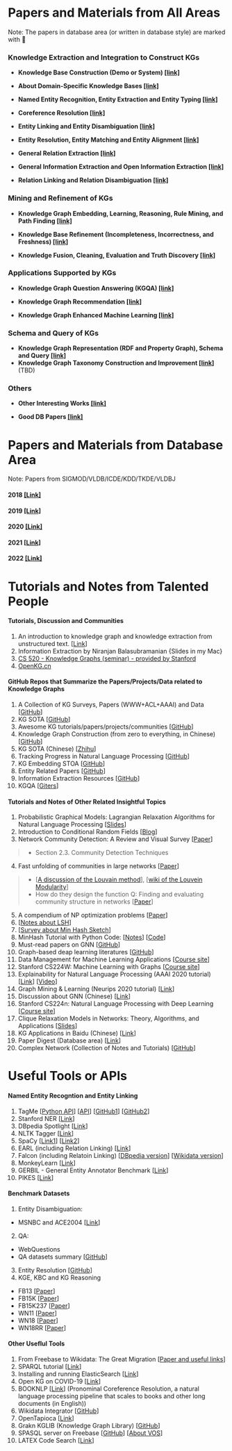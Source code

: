 Papers and Materials from All Areas
======
Note: The papers in database area (or written in database style) are marked with 🌟 

### Knowledge Extraction and Integration to Construct KGs
* __Knowledge Base Construction (Demo or System) [[link]](https://github.com/heathersherry/Knowledge-Graph-Tutorials-and-Papers/blob/master/topics/Knowledge%20Base%20Construction%20(Demo%20or%20System).md)__

* __About Domain-Specific Knowledge Bases [[link]](https://github.com/heathersherry/Knowledge-Graph-Tutorials-and-Papers/blob/master/topics/About%20Domain-Specific%20Knowledge%20Bases.md)__

* __Named Entity Recognition, Entity Extraction and Entity Typing [[link]](https://github.com/heathersherry/Knowledge-Graph-Tutorials-and-Papers/blob/master/topics/Named%20Entity%20Recoginition%2C%20Entity%20Extraction%20and%20Entity%20Typing.md)__

* __Coreference Resolution [[link]](https://github.com/heathersherry/Knowledge-Graph-Tutorials-and-Papers/blob/master/topics/Coreference%20Resolution.md)__

* __Entity Linking and Entity Disambiguation [[link]](https://github.com/heathersherry/Knowledge-Graph-Tutorials-and-Papers/blob/master/topics/Entity%20Linking%20and%20Entity%20Disambiguation.md)__

* __Entity Resolution, Entity Matching and Entity Alignment [[link]](https://github.com/heathersherry/Knowledge-Graph-Tutorials-and-Papers/blob/master/topics/Entity%20Resolution%2C%20Entity%20Matching%20and%20Entity%20Alignment.md)__

* __General Relation Extraction [[link]](https://github.com/heathersherry/Knowledge-Graph-Tutorials-and-Papers/blob/master/topics/Relation%20Extraction.md)__

* __General Information Extraction and Open Information Extraction [[link]](https://github.com/heathersherry/Knowledge-Graph-Tutorials-and-Papers/blob/master/topics/Open%20Information%20Extraction.md)__

* __Relation Linking and Relation Disambiguation [[link]](https://github.com/heathersherry/Knowledge-Graph-Tutorials-and-Papers/blob/master/topics/Relation%20Linking%20and%20Relation%20Disambiguation.md)__

### Mining and Refinement of KGs
* __Knowledge Graph Embedding, Learning, Reasoning, Rule Mining, and Path Finding [[link]](https://github.com/heathersherry/Knowledge-Graph-Tutorials-and-Papers/blob/master/topics/Knowledge%20Graph%20Embedding%2C%20Learning%2C%20Reasoning%2C%20Rule%20Mining%2C%20and%20Path%20Finding.md)__

* __Knowledge Base Refinement (Incompleteness, Incorrectness, and Freshness) [[link]](https://github.com/heathersherry/Knowledge-Graph-Tutorials-and-Papers/blob/master/topics/Knowledge%20Base%20Refinement%20(Incompleteness%2C%20Incorrectness%2C%20and%20Freshness).md)__

* __Knowledge Fusion, Cleaning, Evaluation and Truth Discovery [[link]](https://github.com/heathersherry/Knowledge-Graph-Tutorials-and-Papers/blob/master/topics/Knowledge%20Fusion%2C%20Cleaning%2C%20Evaluation%20and%20Truth%20Discovery.md)__

### Applications Supported by KGs
* __Knowledge Graph Question Answering (KGQA) [[link]](https://github.com/heathersherry/Knowledge-Graph-Tutorials-and-Papers/blob/master/topics/Knowledge%20Graph%20Question%20Answering%20(KGQA).md)__

* __Knowledge Graph Recommendation [[link]](https://github.com/heathersherry/Knowledge-Graph-Tutorials-and-Papers/blob/master/topics/Knowledge%20Graph%20Recommendation.md)__

* __Knowledge Graph Enhanced Machine Learning [[link]](https://github.com/heathersherry/Knowledge-Graph-Tutorials-and-Papers/blob/master/topics/Knowledge%20Graph%20Enhanced%20Machine%20Learning.md)__

### Schema and Query of KGs
* __Knowledge Graph Representation (RDF and Property Graph), Schema and Query [[link]](https://github.com/heathersherry/Knowledge-Graph-Tutorials-and-Papers/blob/master/topics/Knowledg%20Graph%20Representation%20(RDF%20and%20Property%20Graph)%20and%20Schema.md)__
* __Knowledge Graph Taxonomy Construction and Improvement [[link]()]__ (TBD)

### Others
* __Other Interesting Works [[link]](https://github.com/heathersherry/Knowledge-Graph-Tutorials-and-Papers/blob/master/topics/Other%20Interesting%20Works.md)__

* __Good DB Papers [[link]](https://github.com/heathersherry/Knowledge-Graph-Tutorials-and-Papers/blob/master/topics/Good%20DB%20papers.md)__

Papers and Materials from Database Area
======
Note: Papers from SIGMOD/VLDB/ICDE/KDD/TKDE/VLDBJ

#### 2018 [[Link]](https://github.com/heathersherry/Knowledge-Graphs-and-Data-Integration-in-Database-Conferences-2018)
#### 2019 [[Link]](https://github.com/heathersherry/Knowledge-Graphs-and-Data-Integration-in-Database-Conferences-2019)
#### 2020 [[Link]](https://github.com/heathersherry/Knowledge-Graphs-and-Data-Integration-in-Database-Conferences-2020-)
#### 2021 [[Link]](https://github.com/heathersherry/Knowledge-Graph-Tutorials-and-Papers/blob/master/topics/DB-2021.md)
#### 2022 [[Link]](https://github.com/heathersherry/Knowledge-Graph-Tutorials-and-Papers/blob/master/topics/DB-2022.md)

Tutorials and Notes from Talented People
=====
#### Tutorials, Discussion and Communities
1. An introduction to knowledge graph and knowledge extraction from unstructured text. [[Link](https://kgtutorial.github.io)]
2. Information Extraction by Niranjan Balasubramanian {Slides in my Mac}
3. [CS 520 - Knowledge Graphs (seminar) - provided by Stanford](https://web.stanford.edu/class/cs520/)
4. [OpenKG.cn](http://www.openkg.cn/home)

#### GitHub Repos that Summarize the Papers/Projects/Data related to Knowledge Graphs
1. A Collection of KG Surveys, Papers (WWW+ACL+AAAI) and Data [[GitHub](https://github.com/shaoxiongji/knowledge-graphs#survey)]
2. KG SOTA [[GitHub](https://github.com/impillar/knowledge_graph/blob/master/README.md)]
3. Awesome KG tutorials/papers/projects/communities [[GitHub](https://github.com/BrambleXu/knowledge-graph-learning)]
4. Knowledge Graph Construction (from zero to everything, in Chinese) [[GitHub](https://github.com/Pelhans/Z_knowledge_graph)]
5. KG SOTA (Chinese) [[Zhihu](https://zhuanlan.zhihu.com/p/44904796)]
6. Tracking Progress in Natural Language Processing [[GitHub](https://github.com/sebastianruder/NLP-progress)]
7. KG Embedding STOA [[GitHub](https://github.com/xinguoxia/KGE)]
8. Entity Related Papers [[GitHub](https://github.com/HelloRusk/entity-related-papers)]
9. Information Extraction Resources [[GitHub](https://github.com/casnlu/InformationExtraction)]
10. KGQA [[Giters](https://giters.com/simba0626/Question-Answering)]


#### Tutorials and Notes of Other Related Insightful Topics
1. Probabilistic Graphical Models: Lagrangian Relaxation Algorithms for Natural Language Processing [[Slides](http://people.csail.mit.edu/dsontag/courses/pgm12/slides/lecture3.pdf)]
2. Introduction to Conditional Random Fields [[Blog](http://blog.echen.me/2012/01/03/introduction-to-conditional-random-fields/)]
3. Network Community Detection: A Review and Visual Survey [[Paper](https://arxiv.org/pdf/1708.00977.pdf)]
> * Section 2.3. Community Detection Techniques 
4. Fast unfolding of communities in large networks [[Paper](https://arxiv.org/pdf/0803.0476.pdf)]
> * [[A discussion of the Louvain method](https://www.quora.com/Is-there-a-simple-explanation-of-the-Louvain-Method-of-community-detection)], [[wiki of the Louvein Modularity](https://en.wikipedia.org/wiki/Louvain_Modularity)]
> * How do they design the function Q: Finding and evaluating community structure in networks [[Paper](https://arxiv.org/abs/cond-mat/0308217)]
5. A compendium of NP optimization problems [[Paper](https://www.semanticscholar.org/paper/A-compendium-of-NP-optimization-problems-Crescenzi-Kann/d5a16ac8dd6781090292b7db0a21e4240ffe56b0)]
6. [[Notes about LSH](https://blog.csdn.net/yc461515457/article/details/48845775)]
7. [[Survey about Min Hash Sketch](http://www.cohenwang.com/edith/Surveys/minhash.pdf)]
8. MinHash Tutorial with Python Code: [[Notes](https://mccormickml.com/2015/06/12/minhash-tutorial-with-python-code/)] [[Code](https://github.com/chrisjmccormick/MinHash)]
9. Must-read papers on GNN [[GitHub](https://github.com/thunlp/GNNPapers)]
10. Graph-based deap learning literatures [[GitHub](https://github.com/naganandy/graph-based-deep-learning-literature)]
11. Data Management for Machine Learning Applications [[Course site](https://thodrek.github.io/CS839_spring18/)]
12. Stanford CS224W: Machine Learning with Graphs [[Course site](http://web.stanford.edu/class/cs224w/)]
13. Explainability for Natural Language Processing (AAAI 2020 tutorial) [[Link](http://www.aacl2020.org/program/tutorials/#t4-explainability-for-natural-language-processing)] [[Video](https://www.youtube.com/watch?v=3tnrGe_JA0s&feature=youtu.be)]
14. Graph Mining & Learning (Neurips 2020 tutorial) [[Link](https://gm-neurips-2020.github.io)]
15. Discussion about GNN (Chinese) [[Link](https://developer.aliyun.com/article/741923?utm_content=g_1000099113)]
16. Stanford CS224n: Natural Language Processing with Deep Learning [[Course site](http://web.stanford.edu/class/cs224n/)]
17. Clique Relaxation Models in Networks: Theory, Algorithms, and Applications [[Slides](https://www.slideshare.net/ssakpi/clique-relaxation-models-in-networks-theory-algorithms-and-applications)]
18. KG Applications in Baidu (Chinese) [[Link](https://mp.weixin.qq.com/s/z3cp4PaAsA2zGLlgfYAtTg)]
19. Paper Digest (Database area) [[Link](https://www.paperdigest.org/category/database/)]
20. Complex Network (Collection of Notes and Tutorials) [[GitHub](https://github.com/LiuChuang0059/Complex-Network)]

Useful Tools or APIs
====
#### Named Entity Recogntion and Entity Linking
1. TagMe [[Python API](https://pypi.org/project/tagme/)] [[API](https://tagme.d4science.org/tagme/)] [[GitHub1](https://github.com/marcocor/tagme-python)] [[GitHub2](https://github.com/gammaliu/tagme)]
2. Stanford NER [[Link](https://nlp.stanford.edu/software/CRF-NER.html)]
3. DBpedia Spotlight [[Link](https://www.dbpedia-spotlight.org/)]
4. NLTK Tagger [[Link](https://www.nltk.org/book/ch05.html)]
5. SpaCy [[Link1](https://spacy.io/api/annotation#section-named-entities)] [[Link2](https://towardsdatascience.com/named-entity-recognition-with-nltk-and-spacy-8c4a7d88e7da)]
6. EARL (including Relation Linking) [[Link](https://github.com/AskNowQA/EARL)]
7. Falcon (including Relatoin Linking) [[DBpedia version](https://github.com/AhmadSakor/falcon)] [[Wikidata version](https://github.com/SDM-TIB/falcon2.0)] 
8. MonkeyLearn [[Link](https://monkeylearn.com/blog/named-entity-recognition-python/)]
9. GERBIL - General Entity Annotator Benchmark [[Link](http://gerbil.aksw.org/gerbil/)]
10. PIKES [[Link](http://pikes.fbk.eu)]

#### Benchmark Datasets
1. Entity Disambiguation: 
* MSNBC and ACE2004 [[Link](https://users.dcc.uchile.cl/~hrosales/MSNBC_ACE2004_to_NIF.html)]
2. QA: 
* WebQuestions
* QA datasets summary [[GitHub](https://github.com/sebastianruder/NLP-progress/blob/master/english/question_answering.md)]
3. Entity Resolution [[GitHub](https://github.com/scify/JedAIToolkit/tree/master/data)]
4. KGE, KBC and KG Reasoning
* FB13 [[Paper](https://proceedings.neurips.cc/paper/2013/file/b337e84de8752b27eda3a12363109e80-Paper.pdf)]
* FB15K [[Paper](https://proceedings.neurips.cc/paper/2013/file/1cecc7a77928ca8133fa24680a88d2f9-Paper.pdf)]
* FB15K237 [[Paper](https://aclanthology.org/D15-1174/)]
* WN11 [[Paper](https://proceedings.neurips.cc/paper/2013/file/b337e84de8752b27eda3a12363109e80-Paper.pdf)]
* WN18 [[Paper](https://proceedings.neurips.cc/paper/2013/file/1cecc7a77928ca8133fa24680a88d2f9-Paper.pdf)]
* WN18RR [[Paper](https://arxiv.org/abs/1707.01476)]
 
#### Other Useflul Tools
1. From Freebase to Wikidata: The Great Migration [[Paper and useful links](https://static.googleusercontent.com/media/research.google.com/en//pubs/archive/44818.pdf)] 
2. SPARQL tutorial [[Link](https://www.w3.org/2009/Talks/0615-qbe/)]
3. Installing and running ElasticSearch [[Link](https://www.elastic.co/guide/en/elasticsearch/reference/current/targz.html)]
4. Open KG on COVID-19 [[Link](http://openkg.cn/dataset/covid-19-research)]
5. BOOKNLP [[Link](https://github.com/dbamman/book-nlp)] (Pronominal Coreference Resolution, a natural language processing pipeline that scales to books and other long documents (in English))
6. Wikidata Integrator [[GitHub](https://github.com/SuLab/WikidataIntegrator)]
7. OpenTapioca [[Link](https://opentapioca.readthedocs.io/en/latest/install.html)]
8. Grakn KGLIB (Knowledge Graph Library) [[GitHub](https://github.com/graknlabs/kglib)]
9. SPASQL server on Freebase [[GitHub](https://github.com/xwhan/Freebase-SPARQL-server-on-AWS)] [[About VOS](http://vos.openlinksw.com/owiki/wiki/VOS)]
10. LATEX Code Search [[Link](https://www.latex4technics.com/codesearch)]
